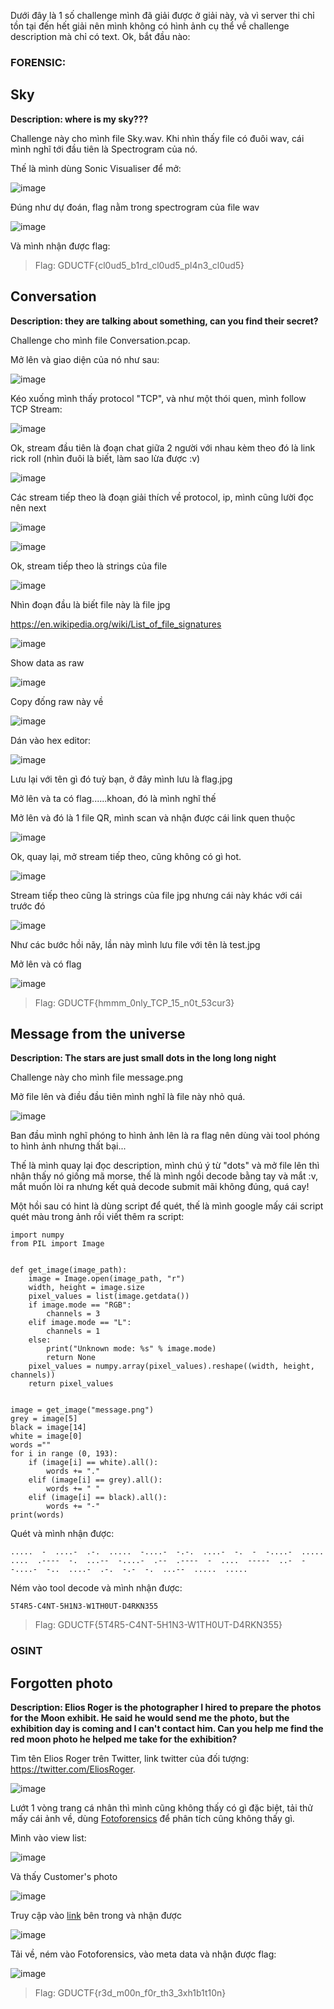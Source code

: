 Dưới đây là 1 số challenge mình đã giải được ở giải này, và vì server thi chỉ tồn tại đến hết giải nên mình không có hình ảnh cụ thể về 
challenge description mà chỉ có text.
Ok, bắt đầu nào:

### FORENSIC: ###
## Sky ##

**Description: where is my sky???**

Challenge này cho mình file Sky.wav. Khi nhìn thấy file có đuôi wav, cái mình nghĩ tới đầu tiên là Spectrogram của nó.

Thế là mình dùng Sonic Visualiser để mở:

![image](https://user-images.githubusercontent.com/94149390/185822665-59615b81-8563-487c-b080-1271bcf33c47.png)

Đúng như dự đoán, flag nằm trong spectrogram của file wav

![image](https://user-images.githubusercontent.com/94149390/185822683-17b04a95-d8a2-4e12-941a-b8f084874b84.png)

Và mình nhận được flag:

>Flag: GDUCTF{cl0ud5_b1rd_cl0ud5_pl4n3_cl0ud5}

## Conversation ##

**Description: they are talking about something, can you find their secret?**

Challenge cho mình file Conversation.pcap.

Mở lên và giao diện của nó như sau: 

![image](https://user-images.githubusercontent.com/94149390/185823072-59bdd4f5-f79b-475f-8d85-eed14ece81fb.png)

Kéo xuống mình thấy protocol "TCP", và như một thói quen, mình follow TCP Stream:

![image](https://user-images.githubusercontent.com/94149390/185823140-091c13a8-c5e1-40e1-8d72-32989233b1dd.png)

Ok, stream đầu tiên là đoạn chat giữa 2 người với nhau kèm theo đó là link rick roll (nhìn đuôi là biết, làm sao lừa được :v)

![image](https://user-images.githubusercontent.com/94149390/185823174-d896a1be-0e8b-41e7-b081-ce66f8cc6465.png)

Các stream tiếp theo là đoạn giải thích về protocol, ip, mình cũng lười đọc nên next 

![image](https://user-images.githubusercontent.com/94149390/185823355-684c13b6-f05d-4aa1-9fe4-9a2f2365e9e3.png)

![image](https://user-images.githubusercontent.com/94149390/185823429-080ac4fd-86b7-46f6-ab87-52c1591f1539.png)

Ok, stream tiếp theo là strings của file 

![image](https://user-images.githubusercontent.com/94149390/185823458-80cabb5a-1feb-4dc7-9f34-8fdf937448a1.png)

Nhìn đoạn đầu là biết  file này là file jpg

https://en.wikipedia.org/wiki/List_of_file_signatures

![image](https://user-images.githubusercontent.com/94149390/185823501-2f0a0999-e6ec-45b9-9484-03ab7097193b.png)

Show data as raw

![image](https://user-images.githubusercontent.com/94149390/185823557-09403198-32b4-4b3f-920d-a6c9eae7d247.png)

Copy đống raw này về 

![image](https://user-images.githubusercontent.com/94149390/185823641-cec2643e-e436-40f7-aa7f-6f872181c91a.png)

Dán vào hex editor:

![image](https://user-images.githubusercontent.com/94149390/185823710-ccac7cb9-65ae-4378-9502-5abbf4679aca.png)

Lưu lại với tên gì đó tuỳ bạn, ở đây mình lưu là flag.jpg

Mở lên và ta có flag......khoan, đó là mình nghĩ thế 

Mở lên và đó là 1 file QR, mình scan và nhận được cái link quen thuộc

![image](https://user-images.githubusercontent.com/94149390/185823864-d240ebf3-d633-40df-b4f0-aa5866bf11c6.png)

Ok, quay lại, mở stream tiếp theo, cũng không có gì hot.

![image](https://user-images.githubusercontent.com/94149390/185823944-36b5fd4b-78a5-4f68-8748-0d7da48e4648.png)

Stream tiếp theo cũng là strings của file jpg nhưng cái này khác với cái trước đó 

![image](https://user-images.githubusercontent.com/94149390/185823992-437d49ef-1bb2-42a3-a40a-202acf840de7.png)

Như các bước hồi nãy, lần này mình lưu file với tên là test.jpg 

Mở lên và có flag

![image](https://user-images.githubusercontent.com/94149390/185824173-79cc9275-9413-4c81-be0f-8e0c69238b3f.png)

>Flag: GDUCTF{hmmm_0nly_TCP_15_n0t_53cur3}

## Message from the universe ##

**Description: The stars are just small dots in the long long night**

Challenge này cho mình file message.png

Mở file lên và điều đầu tiên mình nghĩ là file này nhỏ quá.

![image](https://user-images.githubusercontent.com/94149390/185824732-9b8c4946-cb25-4dd1-ae9f-6b3034d48950.png)

Ban đầu mình nghĩ phóng to hình ảnh lên là ra flag nên dùng vài tool phóng to hình ảnh nhưng thất bại...

Thế là mình quay lại đọc description, mình chú ý từ "dots" và mở file lên thì nhận thấy nó giống mã morse,
thế là mình ngồi decode bằng tay và mắt :v, mắt muốn lòi ra nhưng kết quả decode submit mãi không đúng, quá cay!

Một hồi sau có hint là dùng script để quét, thế là mình google mấy cái script quét màu trong ảnh rồi viết thêm ra script:

```
import numpy 
from PIL import Image


def get_image(image_path):
    image = Image.open(image_path, "r")
    width, height = image.size
    pixel_values = list(image.getdata())
    if image.mode == "RGB":
        channels = 3
    elif image.mode == "L":
        channels = 1
    else:
        print("Unknown mode: %s" % image.mode)
        return None
    pixel_values = numpy.array(pixel_values).reshape((width, height, channels))
    return pixel_values


image = get_image("message.png")
grey = image[5]
black = image[14]
white = image[0]
words =""
for i in range (0, 193):
    if (image[i] == white).all():
        words += "."
    elif (image[i] == grey).all():
        words += " "
    elif (image[i] == black).all():
        words += "-"
print(words)
```
Quét và mình nhận được:

```
.....  -  ....-  .-.  .....  -....-  -.-.  ....-  -.  -  -....-  .....  ....  .----  -.  ...--  -....-  .--  .----  -  ....  -----  ..-  -  -....-  -..  ....-  .-.  -.-  -.  ...--  .....  .....
```

Ném vào tool decode và mình nhận được:

``` 5T4R5-C4NT-5H1N3-W1TH0UT-D4RKN355 ```
>Flag: GDUCTF{5T4R5-C4NT-5H1N3-W1TH0UT-D4RKN355}

### OSINT ###
## Forgotten photo ##

**Description:
Elios Roger is the photographer I hired to prepare the photos for the Moon exhibit. He said he would send me the photo, but the exhibition day is coming and I can't contact him.
Can you help me find the red moon photo he helped me take for the exhibition?**

Tìm tên Elios Roger trên Twitter, link twitter của đối tượng: https://twitter.com/EliosRoger.

![image](https://user-images.githubusercontent.com/94149390/185829613-d8e05ee4-90cd-49e6-a62c-e274a99b2911.png)

Lướt 1 vòng trang cá nhân thì mình cũng không thấy có gì đặc biệt, tải thử mấy cái ảnh về, dùng [Fotoforensics](https://fotoforensics.com/) để phân tích cũng
không thấy gì.

Mình vào view list:

![image](https://user-images.githubusercontent.com/94149390/185829785-91384748-30ad-4c1a-9678-5267ff310ecf.png)

Và thấy Customer's photo

![image](https://user-images.githubusercontent.com/94149390/185829810-32ad7e8d-a6ea-4a20-865f-0cf1a9e1cc14.png)

Truy cập vào [link](https://drive.google.com/drive/folders/1cRudn2snJBPHE1upCxSB6QV31sFnRYln) bên trong và nhận được 

![image](https://user-images.githubusercontent.com/94149390/185830116-444793f2-d48c-47fe-8efc-d5d014055d33.png)

Tải về, ném vào Fotoforensics, vào meta data và nhận được flag:

![image](https://user-images.githubusercontent.com/94149390/185830171-93349087-9d11-4ef5-8694-d3e60fb80238.png)

>Flag: GDUCTF{r3d_m00n_f0r_th3_3xh1b1t10n}





